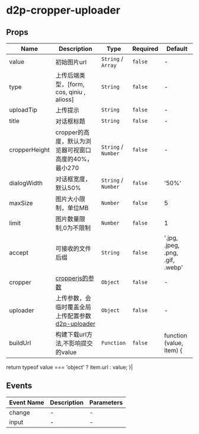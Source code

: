 # d2p-cropper-uploader

## Props

<!-- @vuese:d2p-cropper-uploader:props:start -->
|Name|Description|Type|Required|Default|
|---|---|---|---|---|
|value|初始图片url|`String` / `Array`|`false`|-|
|type|上传后端类型，[form, cos, qiniu , alioss]|`String`|`false`|-|
|uploadTip|上传提示|`String`|`false`|-|
|title|对话框标题|`String`|`false`|-|
|cropperHeight|cropper的高度，默认为浏览器可视窗口高度的40%，最小270|`String` / `Number`|`false`|-|
|dialogWidth|对话框宽度，默认50%|`String` / `Number`|`false`|'50%'|
|maxSize|图片大小限制，单位MB|`Number`|`false`|5|
|limit|图片数量限制,0为不限制|`Number`|`false`|1|
|accept|可接收的文件后缀|`String`|`false`|'.jpg, .jpeg, .png, .gif, .webp'|
|cropper|[cropperjs的参数](https://github.com/fengyuanchen/cropperjs)|`Object`|`false`|-|
|uploader|上传参数，会临时覆盖全局上传配置参数[d2p-uploader](/guide/extends/uploader.html)|`Object`|`false`|-|
|buildUrl|构建下载url方法,不影响提交的value|`Function`|`false`|function (value, item) {
  return typeof value === 'object' ? item.url : value;
}|

<!-- @vuese:d2p-cropper-uploader:props:end -->


## Events

<!-- @vuese:d2p-cropper-uploader:events:start -->
|Event Name|Description|Parameters|
|---|---|---|
|change|-|-|
|input|-|-|

<!-- @vuese:d2p-cropper-uploader:events:end -->


